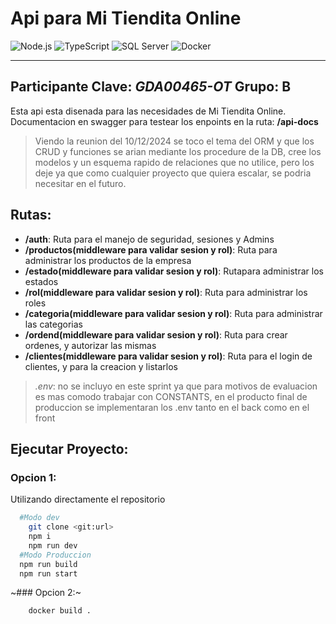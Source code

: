 # Api para Mi Tiendita Online

![Node.js](https://img.shields.io/badge/Node.js-8CC84A?style=for-the-badge&logo=node.js&logoColor=white)
![TypeScript](https://img.shields.io/badge/TypeScript-007ACC?style=for-the-badge&logo=typescript&logoColor=white)
![SQL Server](https://img.shields.io/badge/Microsoft_SQL_Server-CC2927?style=for-the-badge&logo=microsoft-sql-server&logoColor=white)
![Docker](https://img.shields.io/badge/Docker-2CA5E0?style=for-the-badge&logo=docker&logoColor=white)

---
**Participante Clave:** _GDA00465-OT_ **Grupo**: B
---
Esta api esta disenada para las necesidades de Mi Tiendita Online.
Documentacion en swagger para testear los enpoints en la ruta: **/api-docs**

> Viendo la reunion del 10/12/2024 se toco el tema del ORM y que los CRUD y funciones se arian mediante los procedure de la DB, cree los modelos y un esquema rapido de relaciones que no utilice, pero los deje ya que como cualquier proyecto que quiera escalar, se podria necesitar en el futuro.

## Rutas:

- **/auth**: Ruta para el manejo de seguridad, sesiones y Admins
- **/productos(middleware para validar sesion y rol)**: Ruta para administrar los productos de la empresa
- **/estado(middleware para validar sesion y rol)**: Rutapara administrar los estados
- **/rol(middleware para validar sesion y rol)**: Ruta para administrar los roles
- **/categoria(middleware para validar sesion y rol)**: Ruta para administrar las categorias
- **/ordend(middleware para validar sesion y rol)**: Ruta para crear ordenes, y autorizar las mismas
- **/clientes(middleware para validar sesion y rol)**: Ruta para el login de clientes, y para la creacion y listarlos

> _.env_: no se incluyo en este sprint ya que para motivos de evaluacion es mas comodo trabajar con CONSTANTS, en el producto final de produccion se implementaran los .env tanto en el back como en el front


## Ejecutar Proyecto:

### Opcion 1:

Utilizando directamente el repositorio

```bash
  #Modo dev
    git clone <git:url>
    npm i
    npm run dev
  #Modo Produccion
  npm run build
  npm run start
```

~### Opcion 2:~


```bash
    docker build .
```

